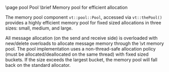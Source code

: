 \page pool Pool
\brief Memory pool for efficient allocation

The memory pool component `vt::pool::Pool`, accessed via `vt::thePool()`
provides a highly efficient memory pool for fixed sized allocations in three
sizes: small, medium, and large.

All message allocation (on the send and receive side) is overloaded with
new/delete overloads to allocate message memory through the \vt memory pool. The
pool implementation uses a non-thread-safe allocation policy (must be
allocated/deallocated on the same thread) with fixed sized buckets. If the size
exceeds the largest bucket, the memory pool will fall back on the standard
allocator.
